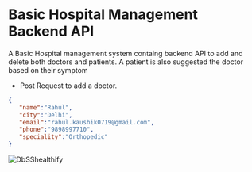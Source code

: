# Basic Hospital Management Backend API
 A Basic Hospital management system containg backend API to add and delete both doctors and patients. A patient is also suggested the doctor based on their symptom 
 * Post Request to add a doctor.
 ```json 
 {
    "name":"Rahul",
    "city":"Delhi",
    "email":"rahul.kaushik0719@gmail.com",
    "phone":"9898997710",
    "speciality":"Orthopedic"
 }
 ```
 ![DbSShealthify](https://user-images.githubusercontent.com/76915568/233089807-ad8d329f-2098-4d31-a434-92c5e36d8d97.png)
 
